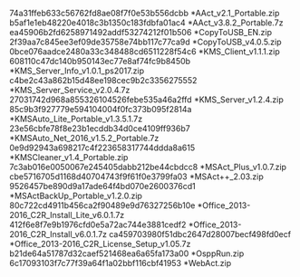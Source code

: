 74a31ffeb633c56762fd8ae08f7f0e53b556dcbb *AAct_v2.1_Portable.zip
b5af1e1eb48220e4018c3b1350c183fdbfa01ac4 *AAct_v3.8.2_Portable.7z
ea45906b2fd6258971492addf53274212f01b506 *CopyToUSB_EN.zip
2f39aa7c845ee3ef09de35758e74bb117c77ca9d *CopyToUSB_v4.0.5.zip
0bce076aadce2480a33c348488cd6511228f54c6 *KMS_Client_v1.1.1.zip
608110c47dc140b950143ec77e8af74fc9b8450b *KMS_Server_Info_v1.0.1_ps2017.zip
c4be2c43a862b15d48ee198cec9b2c3356275552 *KMS_Server_Service_v2.0.4.7z
27031742d968a855326104526febe535a46a2ffd *KMS_Server_v1.2.4.zip
85c9b3f927779e594104004f0fc373b095f2814a *KMSAuto_Lite_Portable_v1.3.5.1.7z
23e56cbfe78f8e23b1ecddb34d0ce4109ff936b7 *KMSAuto_Net_2016_v1.5.2_Portable.7z
0e9d92943a698217c4f223658317744ddda8a615 *KMSCleaner_v1.4_Portable.zip
7c3ab016e0050067e245405dabb212be44cbdcc8 *MSAct_Plus_v1.0.7.zip
cbe5716705d1168d40704743f9f61f0e3799fa03 *MSAct++_2.03.zip
9526457be890d9a17ade64f4bd070e2600376cd1 *MSActBackUp_Portable_v1.2.0.zip
80c722cd4911b456ca2f90489e9d76327256b10e *Office_2013-2016_C2R_Install_Lite_v6.0.1.7z
412f6e8f7e9b1976cfd0e5a72ac744e3881cedf2 *Office_2013-2016_C2R_Install_v6.0.1.7z
ca459703980f51dbc2647d28007becf498fd0ecf *Office_2013-2016_C2R_License_Setup_v1.05.7z
b21de64a51787d32caef521468ea6a65fa173a00 *OsppRun.zip
6c17093103f7c77f39a64f1a02bbf116cbf41953 *WebAct.zip
